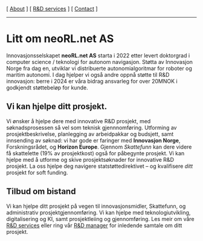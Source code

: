 [ [About](index.md) ]     [ [R&D services](RnD_services.md) ]     [ [Contact](./RnD_manager.md) ]

-------------------------------------------------------------------

# Litt om neoRL.net AS
Innovasjonsselskapet __neoRL.net AS__ starta i 2022 etter levert doktorgrad i computer science / teknologi for autonom navigasjon.
Støtta av Innovasjon Norge fra dag en, utviklar vi distribuerte autonomialgoritmar for roboter og maritim autonomi.
I dag hjelper vi også andre oppnå støtte til R&D innovasjon: berre i 2024 er våra bidrag ansvarleg for over
20MNOK i godkjendt støttebeløp for kunde.

## Vi kan hjelpe ditt prosjekt.
Vi ønsker å hjelpe dere med innovative R&D prosjekt, med søknadsprosessen så vel som teknisk gjennnomføring.
Utforming av prosjektbeskrivelse, planlegging av arbeidpakkar og budsjett, samt innsending av søknad:
	vi har gode er faringer med **Innovasjon Norge**, Forskningsrådet, og **Horizon Europe**.
Gjennom _Skattefunn_ kan dere videre få skattelette (19% av prosjektkost) også for påbegynte prosjekt.
Vi kan hjelpe med å utforme og skive prosjektsøknader for innovative R&D prosjekt.
La oss hjelpe deg navigere statstøttedirektivet – og kvalifisere *ditt* prosjekt for soft funding.

## Tilbud om bistand
Vi kan hjelpe ditt prosjekt på vegen til innovasjonsmidler, Skattefunn, og administrativ prosjektgjennomføring.
Vi kan hjelpe med teknologiutvikling, digitalisering og KI, samt prosjektleiing og gjennomføring.
Les meir om våre [R&D services](RnD_services.md) eller ring vår [R&D manager](RnD_manager.md) for 
	inledende samtale om ditt prosjekt.


